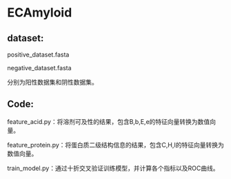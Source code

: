 # ECAmyloid

## dataset:
  
  positive_dataset.fasta
  
  negative_dataset.fasta
 
  分别为阳性数据集和阴性数据集。

## Code:
  feature_acid.py：将溶剂可及性的结果，包含B,b,E,e的特征向量转换为数值向量。
  
  feature_protein.py：将蛋白质二级结构信息的结果，包含C,H,I的特征向量转换为数值向量。
  
  train_model.py：通过十折交叉验证训练模型，并计算各个指标以及ROC曲线。
  

